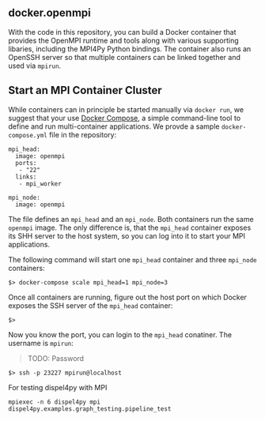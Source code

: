## docker.openmpi

With the code in this repository, you can build a Docker container that provides 
the OpenMPI runtime and tools along with various supporting libaries, 
including the MPI4Py Python bindings. The container also runs an OpenSSH server
so that multiple containers can be linked together and used via `mpirun`.


## Start an MPI Container Cluster

While containers can in principle be started manually via `docker run`, we suggest that your use 
[Docker Compose](https://docs.docker.com/compose/), a simple command-line tool 
to define and run multi-container applications. We provde a sample `docker-compose.yml`
file in the repository:

```
mpi_head:
  image: openmpi
  ports: 
   - "22"
  links: 
   - mpi_worker

mpi_node: 
  image: openmpi

```

The file defines an `mpi_head` and an `mpi_node`. Both containers run the same `openmpi` image. 
The only difference is, that the `mpi_head` container exposes its SHH server to 
the host system, so you can log into it to start your MPI applications.


The following command will start one `mpi_head` container and three `mpi_node` containers: 

```
$> docker-compose scale mpi_head=1 mpi_node=3
```
Once all containers are running, figure out the host port on which Docker exposes the  SSH server of the  `mpi_head` container: 

```
$> 
```

Now you know the port, you can login to the `mpi_head` conatiner. The username is `mpirun`:

> TODO: Password

 ```
 $> ssh -p 23227 mpirun@localhost
 ```

For testing dispel4py with MPI
 
 ```
 mpiexec -n 6 dispel4py mpi dispel4py.examples.graph_testing.pipeline_test
 ```
